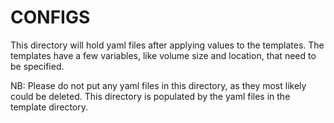 CONFIGS
=======

This directory will hold yaml files after applying values to the templates.
The templates have a few variables, like volume size and location, that need to be
specified.

NB: Please do not put any yaml files in this directory, as they most likely could be
deleted. This directory is populated by the yaml files in the template directory.
